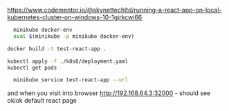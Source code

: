 https://www.codementor.io/@skynettechltd/running-a-react-app-on-local-kubernetes-cluster-on-windows-10-1gjrkcwi66

```sh
  minikube docker-env
  eval $(minikube -p minikube docker-env)
```

```sh
docker build -t test-react-app .

kubectl apply -f ./k8s0/deployment.yaml
kubectl get pods
```

```sh
  minikube service test-react-app --url
```
and when you visit into browser http://192.168.64.3:32000 - should see okiok default react page
